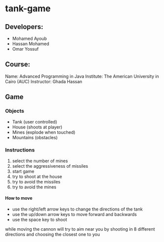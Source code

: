 # tank-game

## Developers:
- Mohamed Ayoub
- Hassan Mohamed
- Omar Yossuf


## Course:
Name: Advanced Programming in Java
Institute: The American University in Cairo (AUC)
Instructor: Ghada Hassan


## Game
### Objects
- Tank (user controlled)
- House (shoots at player)
- Mines (explode when touched)
- Mountains (obstacles)

### Instructions
1. select the number of mines
2. select the aggressiveness of missiles
3. start game
4. try to shoot at the house
5. try to avoid the missiles
6. try to avoid the mines

#### How to move
- use the right/left arrow keys to change the directions of the tank
- use the up/down arrow keys to move forward and backwards
- use the space key to shoot

while moving the cannon will try to aim near you by shooting in 8 different directions and choosing the closest one to you


